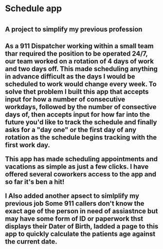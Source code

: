 <h1> Schedule app <h1>

<h2>A project to simplify my previous profession<h2>

As a 911 Dispatcher working within a small team thar required the position to be operated 24/7, our team worked on a rotation of 4 days of work and two days off.
This made scheduling anything in advance difficult as the days I would be scheduled to work would change every week. To solve thet problem I built this app that accepts input for how a number of consecutive workdays, followed by the number of consective days of, then accepts input for how far into the future you'd like to track the schedule and finally asks for a "day one" or the first day of any rotation as the schedule begins tracking with the first work day.

This app has made scheduling appointments and vacations as simple as just a few clicks. I have offered several coworkers access to the app and so far it's ben a hit!

I Also added another apsect to simlplify my previous job Some 911 callers don't know the exact age of the person in need of assiastnce but may have some form of ID or paperwork thst displays their Dater of Birth, Iadded a page to this app to quickly calculate the patients age against the current date.